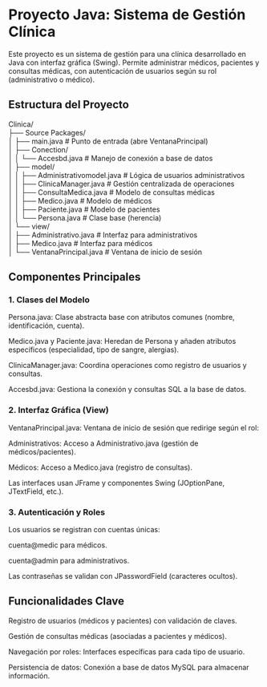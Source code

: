 # Proyecto Java: Sistema de Gestión Clínica
Este proyecto es un sistema de gestión para una clínica desarrollado en Java con interfaz gráfica (Swing). Permite administrar médicos, pacientes y consultas médicas, con autenticación de usuarios según su rol (administrativo o médico).

## Estructura del Proyecto

Clinica/  
├── Source Packages/  
│   ├── main.java                # Punto de entrada (abre VentanaPrincipal)  
│   ├── Conection/  
│   │   └── Accesbd.java         # Manejo de conexión a base de datos  
│   ├── model/  
│   │   ├── Administrativomodel.java  # Lógica de usuarios administrativos  
│   │   ├── ClinicaManager.java       # Gestión centralizada de operaciones  
│   │   ├── ConsultaMedica.java       # Modelo de consultas médicas  
│   │   ├── Medico.java               # Modelo de médicos  
│   │   ├── Paciente.java             # Modelo de pacientes  
│   │   └── Persona.java              # Clase base (herencia)  
│   └── view/  
│       ├── Administrativo.java       # Interfaz para administrativos  
│       ├── Medico.java               # Interfaz para médicos  
│       └── VentanaPrincipal.java     # Ventana de inicio de sesión  

## Componentes Principales
### 1. Clases del Modelo
Persona.java: Clase abstracta base con atributos comunes (nombre, identificación, cuenta).

Medico.java y Paciente.java: Heredan de Persona y añaden atributos específicos (especialidad, tipo de sangre, alergias).

ClinicaManager.java: Coordina operaciones como registro de usuarios y consultas.

Accesbd.java: Gestiona la conexión y consultas SQL a la base de datos.

### 2. Interfaz Gráfica (View)
VentanaPrincipal.java: Ventana de inicio de sesión que redirige según el rol:

Administrativos: Acceso a Administrativo.java (gestión de médicos/pacientes).

Médicos: Acceso a Medico.java (registro de consultas).

Las interfaces usan JFrame y componentes Swing (JOptionPane, JTextField, etc.).

### 3. Autenticación y Roles
Los usuarios se registran con cuentas únicas:

cuenta@medic para médicos.

cuenta@admin para administrativos.

Las contraseñas se validan con JPasswordField (caracteres ocultos).

## Funcionalidades Clave

Registro de usuarios (médicos y pacientes) con validación de claves.

Gestión de consultas médicas (asociadas a pacientes y médicos).

Navegación por roles: Interfaces específicas para cada tipo de usuario.

Persistencia de datos: Conexión a base de datos MySQL para almacenar información.
